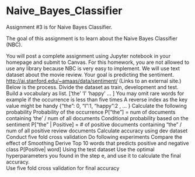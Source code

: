 # Naive_Bayes_Classifier
Assignment #3 is for Naive Bayes Classifier. 

 

The goal of this assignment is to learn about the Naive Bayes Classifier (NBC).   

You will post a complete assignment using Jupyter notebook in your homepage and submit to Canvas. 
For this homework, you are not allowed to use any library because NBC is very easy to implement. 
We will use text dataset about the movie review. Your goal is predicting the sentiment.  
http://ai.stanford.edu/~amaas/data/sentiment/ (Links to an external site.)
Below is the process.
Divide the dataset as train, development and test. 
Build a vocabulary as list. 
[‘the’ ‘I’ ‘happy’ … ] 
You may omit rare words for example if the occurrence is less than five times
A reverse index as the key value might be handy
{“the”: 0, “I”:1, “happy”:2 , … }
Calculate the following probability
Probability of the occurrence
P[“the”] = num of documents containing ‘the’ / num of all documents
Conditional probability based on the sentiment
P[“the” | Positive]  = # of positive documents containing “the” / num of all positive review documents
Calculate accuracy using dev dataset 
Conduct five fold cross validation
Do following experiments
Compare the effect of Smoothing
Derive Top 10 words that predicts positive and negative class
P[Positive| word] 
Using the test dataset
Use the optimal hyperparameters you found in the step e, and use it to calculate the final accuracy.  
Use five fold cross validation for final accuracy
